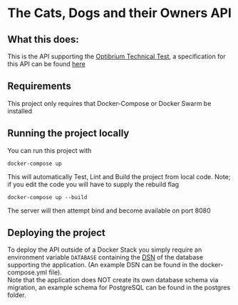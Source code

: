 # The Cats, Dogs and their Owners API

## What this does:

This is the API supporting the [Optibrium Technical Test](https://github.com/optibrium/web_developer_tech_test), a specification for this API can be found [here](https://github.com/optibrium/web_developer_tech_test/blob/master/CDOAPI.md) 

## Requirements

This project only requires that Docker-Compose or Docker Swarm be installed

## Running the project locally

You can run this project with
```
docker-compose up
```
This will automatically Test, Lint and Build the project from local code. Note; if you edit the code you will have to supply the rebuild flag
```
docker-compose up --build
```
The server will then attempt bind and become available on port 8080

## Deploying the project

To deploy the API outside of a Docker Stack you simply require an environment variable `DATABASE` containing the [DSN](https://en.wikipedia.org/wiki/Data_source_name) of the database supporting the application. (An example DSN can be found in the docker-compose.yml file).  
Note that the application does NOT create its own database schema via migration, an example schema for PostgreSQL can be found in the postgres folder.
